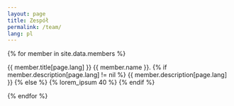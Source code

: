 ```yaml
---
layout: page
title: Zespół
permalink: /team/
lang: pl
---
```


{% for member in site.data.members %}
<div class="member">
  <span class="member-photo photo-{{ member.id }}" default="{{ asset_path silhouette.jpg }}"></span>
  <p>
  <span class="member-name">{{ member.title[page.lang] }} {{ member.name }}.</span>
    {% if member.description[page.lang] != nil %}
      {{ member.description[page.lang] }}
    {% else %}
      {% lorem_ipsum 40 %}
    {% endif %}
  </p>
</div>
{% endfor %}
